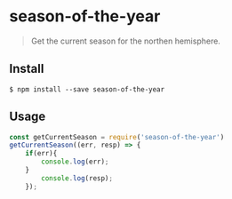 # season-of-the-year
> Get the current season for the northen hemisphere.
## Install
```
$ npm install --save season-of-the-year
```
## Usage
```js
const getCurrentSeason = require('season-of-the-year')
getCurrentSeason((err, resp) => {
    if(err){
        console.log(err);
    }
        console.log(resp);
    });
```